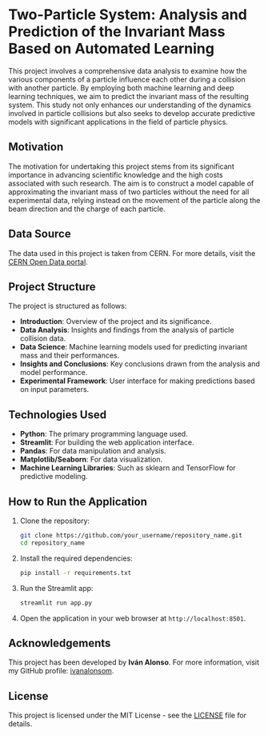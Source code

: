 # Two-Particle System: Analysis and Prediction of the Invariant Mass Based on Automated Learning

This project involves a comprehensive data analysis to examine how the various components of a particle influence each other during a collision with another particle. By employing both machine learning and deep learning techniques, we aim to predict the invariant mass of the resulting system. This study not only enhances our understanding of the dynamics involved in particle collisions but also seeks to develop accurate predictive models with significant applications in the field of particle physics.

## Motivation

The motivation for undertaking this project stems from its significant importance in advancing scientific knowledge and the high costs associated with such research. The aim is to construct a model capable of approximating the invariant mass of two particles without the need for all experimental data, relying instead on the movement of the particle along the beam direction and the charge of each particle.

## Data Source

The data used in this project is taken from CERN. For more details, visit the [CERN Open Data portal](https://opendata.cern.ch/record/304).

## Project Structure

The project is structured as follows:

- **Introduction**: Overview of the project and its significance.
- **Data Analysis**: Insights and findings from the analysis of particle collision data.
- **Data Science**: Machine learning models used for predicting invariant mass and their performances.
- **Insights and Conclusions**: Key conclusions drawn from the analysis and model performance.
- **Experimental Framework**: User interface for making predictions based on input parameters.

## Technologies Used

- **Python**: The primary programming language used.
- **Streamlit**: For building the web application interface.
- **Pandas**: For data manipulation and analysis.
- **Matplotlib/Seaborn**: For data visualization.
- **Machine Learning Libraries**: Such as sklearn and TensorFlow for predictive modeling.

## How to Run the Application

1. Clone the repository:
   ```bash
   git clone https://github.com/your_username/repository_name.git
   cd repository_name
   ```

2. Install the required dependencies:
   ```bash
   pip install -r requirements.txt
   ```

3. Run the Streamlit app:
   ```bash
   streamlit run app.py
   ```

4. Open the application in your web browser at `http://localhost:8501`.

## Acknowledgements

This project has been developed by **Iván Alonso**. For more information, visit my GitHub profile: [ivanalonsom](https://github.com/ivanalonsom).

## License

This project is licensed under the MIT License - see the [LICENSE](LICENSE) file for details.
